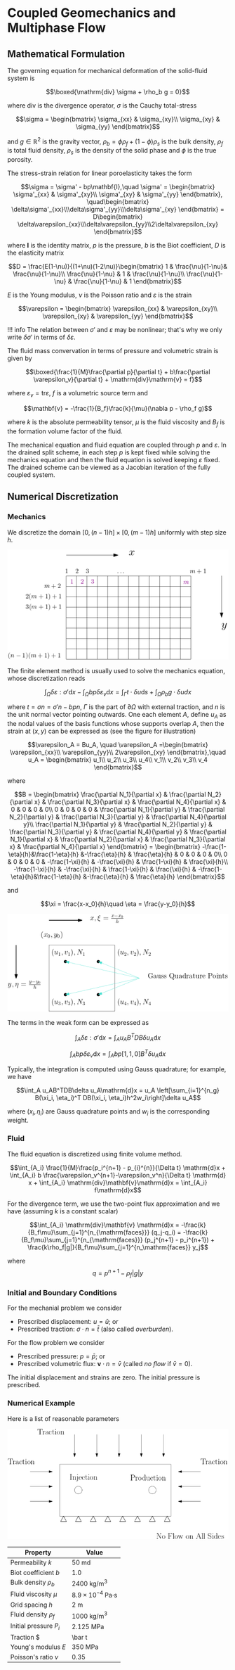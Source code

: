 # Coupled Geomechanics and Multiphase Flow

## Mathematical Formulation

The governing equation for mechanical deformation of the solid-fluid system is 

$$\boxed{\mathrm{div} \sigma + \rho_b g = 0}$$

where $\mathrm{div}$ is the divergence operator, $\sigma$ is the Cauchy total-stress 

$$\sigma = \begin{bmatrix}
\sigma_{xx} & \sigma_{xy}\\
\sigma_{xy} & \sigma_{yy}
\end{bmatrix}$$

and $g\in\mathbb{R}^2$ is the gravity vector, $\rho_b=\phi \rho_f + (1-\phi)\rho_s$  is the bulk density, $\rho_f$ is total fluid density, $\rho_s$ is the density of the solid phase and $\phi$ is the true porosity. 

The stress-strain relation for linear poroelasticity takes the form 

$$\sigma = \sigma' - bp\mathbf{I},\quad \sigma' = \begin{bmatrix}
\sigma'_{xx} & \sigma'_{xy}\\
\sigma'_{xy} & \sigma'_{yy}
\end{bmatrix},
\quad\begin{bmatrix}
\delta\sigma'_{xx}\\\delta\sigma'_{yy}\\\delta\sigma'_{xy}
\end{bmatrix} = D\begin{bmatrix}
\delta\varepsilon_{xx}\\\delta\varepsilon_{yy}\\2\delta\varepsilon_{xy}
\end{bmatrix}$$

where $\mathbf{I}$ is the identity matrix, $p$ is the pressure, $b$ is the Biot coefficient, $D$ is the elasticity matrix

$$D = \frac{E(1-\nu)}{(1+\nu)(1-2\nu)}\begin{bmatrix}
1 & \frac{\nu}{1-\nu}& \frac{\nu}{1-\nu}\\
\frac{\nu}{1-\nu} & 1 & \frac{\nu}{1-\nu}\\
\frac{\nu}{1-\nu} & \frac{\nu}{1-\nu} & 1
\end{bmatrix}$$

$E$ is the Young modulus,  $\nu$ is the Poisson ratio and  $\varepsilon$ is the strain

$$\varepsilon = \begin{bmatrix}
\varepsilon_{xx} & \varepsilon_{xy}\\
\varepsilon_{xy} & \varepsilon_{yy}
\end{bmatrix}$$

!!! info
    The relation between $\sigma'$ and $\varepsilon$ may be nonlinear; that's why we only write $\delta \sigma'$ in terms of $\delta \varepsilon$. 

The fluid mass convervation in terms of pressure and volumetric strain is given by 

$$\boxed{\frac{1}{M}\frac{\partial p}{\partial t} + b\frac{\partial \varepsilon_v}{\partial t} + \mathrm{div}\mathrm{v} = f}$$

where $\varepsilon_v = \mathrm{tr} \varepsilon$, $f$ is a volumetric source term and 

$$\mathbf{v} = -\frac{1}{B_f}\frac{k}{\mu}(\nabla p - \rho_f g)$$

where $k$ is the absolute permeability tensor, $\mu$ is the fluid viscosity and $B_f$ is the formation volume factor of the fluid. 



The mechanical equation and fluid equation are coupled through $p$ and $\varepsilon$. In the drained split scheme, in each step $p$ is kept fixed while solving the mechanics equation and then the fluid equation is solved keeping $\varepsilon$ fixed. The drained scheme can be viewed as a Jacobian iteration of the fully coupled system. 

## Numerical Discretization

### Mechanics

We discretize the domain $[0,(n-1)h]\times [0, (m-1)h]$ uniformly with step size $h$.

![](./assets/domain.png)

The finite element method is usually used to solve the mechanics equation, whose discretization reads

$$\int_{\Omega} \delta \varepsilon :\sigma'\mathrm{d}x - \int_\Omega b p \delta \varepsilon_v\mathrm{d}x = \int_{\Gamma} t\cdot\delta u\mathrm{d}s + \int_\Omega \rho_b g\cdot\delta u dx$$

where $t = \sigma n = \sigma' n - bpn$, $\Gamma$ is the part of $\partial \Omega$ with external traction,  and $n$ is the unit normal vector pointing outwards. One each element $A$, define $u_A$ as the nodal values of the basis functions whose supports overlap $A$, then the strain at $(x,y)$ can be expressed as (see the figure for illustration)

$$\varepsilon_A = Bu_A, \quad \varepsilon_A =\begin{bmatrix}
\varepsilon_{xx}\\
\varepsilon_{yy}\\
2\varepsilon_{xy}
\end{bmatrix},\quad
u_A = \begin{bmatrix}
u_1\\
u_2\\
u_3\\
u_4\\
v_1\\
v_2\\
v_3\\
v_4
\end{bmatrix}$$

where 

$$B = \begin{bmatrix}
\frac{\partial N_1}{\partial x} & \frac{\partial N_2}{\partial x} & \frac{\partial N_3}{\partial x} & \frac{\partial N_4}{\partial x} & 0 & 0 & 0 & 0\\
0 & 0 & 0 & 0 & \frac{\partial N_1}{\partial y} & \frac{\partial N_2}{\partial y} & \frac{\partial N_3}{\partial y} & \frac{\partial N_4}{\partial y}\\
\frac{\partial N_1}{\partial y} & \frac{\partial N_2}{\partial y} & \frac{\partial N_3}{\partial y} & \frac{\partial N_4}{\partial y} & \frac{\partial N_1}{\partial x} & \frac{\partial N_2}{\partial x} & \frac{\partial N_3}{\partial x} & \frac{\partial N_4}{\partial x}
\end{bmatrix} = \begin{bmatrix}
-\frac{1-\eta}{h}&\frac{1-\eta}{h} &-\frac{\eta}{h} & \frac{\eta}{h} & 0 & 0 & 0 & 0\\
0 & 0 & 0 & 0 & -\frac{1-\xi}{h} & -\frac{\xi}{h} & \frac{1-\xi}{h} & \frac{\xi}{h}\\
-\frac{1-\xi}{h} & -\frac{\xi}{h} & \frac{1-\xi}{h} & \frac{\xi}{h} & -\frac{1-\eta}{h}&\frac{1-\eta}{h} &-\frac{\eta}{h} & \frac{\eta}{h}
\end{bmatrix}$$

and

$$\xi = \frac{x-x_0}{h}\quad \eta = \frac{y-y_0}{h}$$

![](./assets/rectangle.png)

The terms in the weak form can be expressed as 

$$\int_{A}\delta \varepsilon :\sigma'\mathrm{d}x = \int_A u_AB^TDB\delta u_A\mathrm{d}x$$

$$\int_A b p \delta \varepsilon_v\mathrm{d}x = \int_A bp [1,1,0]B^T\delta u_A\mathrm{d}x$$

Typically, the integration is computed using Gauss quadrature; for example, we have

$$\int_A u_AB^TDB\delta u_A\mathrm{d}x = u_A \left[\sum_{i=1}^{n_g} B(\xi_i, \eta_i)^T DB(\xi_i, \eta_i)h^2w_i\right]\delta u_A$$

where $(x_i, \eta_i)$ are Gauss quadrature points and $w_i$ is the corresponding weight. 

### Fluid

The fluid equation is discretized using finite volume method. 

$$\int_{A_i} \frac{1}{M}\frac{p_i^{n+1} - p_{i}^{n}}{\Delta t} \mathrm{d}x + \int_{A_i} b \frac{\varepsilon_v^{n+1}-\varepsilon_v^n}{\Delta t} \mathrm{d} x + \int_{A_i} \mathrm{div}\mathbf{v}\mathrm{d}x = \int_{A_i} f\mathrm{d}x$$

For the divergence term, we use the two-point flux approximation and we have (assuming $k$ is a constant scalar)

$$\int_{A_i} \mathrm{div}\mathbf{v} \mathrm{d}x = -\frac{k}{B_f\mu}\sum_{j=1}^{n_{\mathrm{faces}}} (q_j-q_i) = -\frac{k}{B_f\mu}\sum_{j=1}^{n_{\mathrm{faces}}} (p_j^{n+1} - p_i^{n+1}) + \frac{k\rho_f|g|}{B_f\mu}\sum_{j=1}^{n_\mathrm{faces}} y_j$$

where
$$q = p^{n+1} - \rho_f|g|y$$

### Initial and Boundary Conditions

For the mechanial problem we consider

* Prescribed displacement: $u = \bar u$; or
* Prescribed traction: $\sigma\cdot n=\bar t$ (also called *overburden*).

For the flow problem we consider

* Prescribed pressure: $p=\bar p$; or
* Prescribed volumetric flux: $\mathbf{v}\cdot n=\bar v$ (called *no flow* if $\bar v=0$).

The initial displacement and strains are zero. The initial pressure is prescribed. 

### Numerical Example

Here is a list of reasonable parameters

![](./assets/setting.png)

| Property               | Value                          |
| ---------------------- | ------------------------------ |
| Permeability $k$       | 50 md                          |
| Biot coefficient $b$   | 1.0                            |
| Bulk density $\rho_b$  | 2400 kg/m${}^3$                |
| Fluid viscosity $\mu$  | $8.9\times 10^{-4}$ Pa$\cdot$s |
| Grid spacing $h$       | 2 m                            |
| Fluid density $\rho_f$ | 1000 kg/m${}^3$                |
| Initial pressure $P_i$ | 2.125 MPa                      |
| Traction $|\bar t|$    | 2.125 MPa                      |
| Young's modulus $E$    | 350 MPa                        |
| Poisson's ratio $\nu$  | 0.35                           |

​                                    

